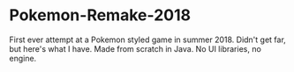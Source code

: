 # Pokemon-Remake-2018

First ever attempt at a Pokemon styled game in summer 2018. Didn't get far, but here's what I have. Made from scratch in Java. No UI libraries, no engine.
